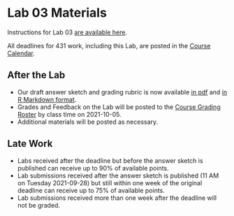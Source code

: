 # Lab 03 Materials

Instructions for Lab 03 [are available here](lab03.md).

All deadlines for 431 work, including this Lab, are posted in the [Course Calendar](https://thomaselove.github.io/431/calendar.html).

## After the Lab

- Our draft answer sketch and grading rubric is now available [in pdf](https://github.com/THOMASELOVE/431-2021/blob/main/labs/lab03/sketch/lab03_sketch.pdf) and [in R Markdown format](https://github.com/THOMASELOVE/431-2021/blob/main/labs/lab03/sketch/lab03_sketch.Rmd).
- Grades and Feedback on the Lab will be posted to the [Course Grading Roster](https://bit.ly/431-2021-grades) by class time on 2021-10-05.
- Additional materials will be posted as necessary.

## Late Work

- Labs received after the deadline but before the answer sketch is published can receive up to 90% of available points.
- Lab submissions received after the answer sketch is published (11 AM on Tuesday 2021-09-28) but still within one week of the original deadline can receive up to 75% of available points.
- Lab submissions received more than one week after the deadline will not be graded.
